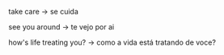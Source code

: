 

take care -> se cuida

see you around ->  te vejo por ai

how's life treating you? -> como a vida está tratando de voce?

